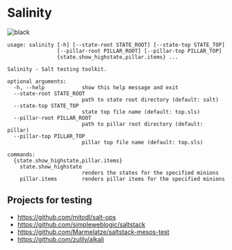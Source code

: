 # Salinity

![black](https://img.shields.io/badge/code%20style-black-000000.svg)

```
usage: salinity [-h] [--state-root STATE_ROOT] [--state-top STATE_TOP]
                [--pillar-root PILLAR_ROOT] [--pillar-top PILLAR_TOP]
                {state.show_highstate,pillar.items} ...

Salinity - Salt testing toolkit.

optional arguments:
  -h, --help            show this help message and exit
  --state-root STATE_ROOT
                        path to state root directory (default: salt)
  --state-top STATE_TOP
                        state top file name (default: top.sls)
  --pillar-root PILLAR_ROOT
                        path to pillar root directory (default: pillar)
  --pillar-top PILLAR_TOP
                        pillar top file name (default: top.sls)

commands:
  {state.show_highstate,pillar.items}
    state.show_highstate
                        renders the states for the specified minions
    pillar.items        renders pillar items for the specified minions
```

## Projects for testing

- https://github.com/mitodl/salt-ops
- https://github.com/simpIeweblogic/saltstack
- https://github.com/Marmelatze/saltstack-mesos-test
- https://github.com/zulily/alkali
